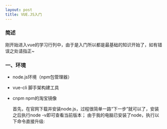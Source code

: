 ```yaml
---
layout: post
title: VUE.JS入门
---
```


### 简述

  刚开始进入vue的学习行列中，由于是入门所以都是最基础的知识开始了，如有错误之处请指正~

### 一、环境

* node.js环境（npm包管理器）
* vue-cli 脚手架构建工具
* cnpm  npm的淘宝镜像

  首先，在官网下载并安装node.js，过程很简单一路“下一步”就可以了，安装之后执行node -v即可查看当前版本；
  由于我的电脑已安装了node，执行以下命令直接升级:

```javascript

```